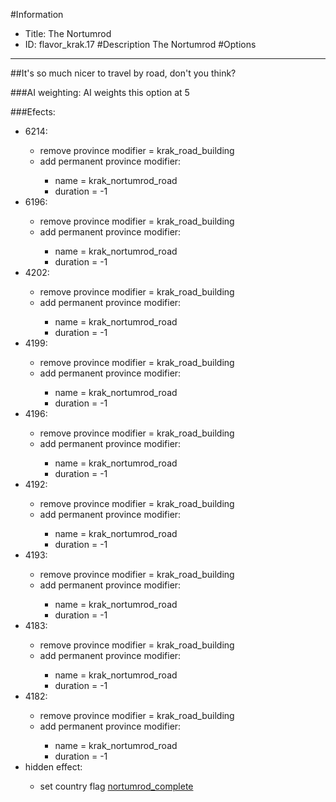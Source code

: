 #Information
 - Title: The Nortumrod
 - ID: flavor_krak.17
#Description
The Nortumrod
#Options

___
##It's so much nicer to travel by road, don't you think?

###AI weighting:
AI weights this option at 5


###Efects:<ul><li>6214:</li><ul><li>remove province modifier = krak_road_building</li><li>add permanent province modifier:</li><ul><li>name = krak_nortumrod_road</li><li>duration = -1</li></ul></ul><li>6196:</li><ul><li>remove province modifier = krak_road_building</li><li>add permanent province modifier:</li><ul><li>name = krak_nortumrod_road</li><li>duration = -1</li></ul></ul><li>4202:</li><ul><li>remove province modifier = krak_road_building</li><li>add permanent province modifier:</li><ul><li>name = krak_nortumrod_road</li><li>duration = -1</li></ul></ul><li>4199:</li><ul><li>remove province modifier = krak_road_building</li><li>add permanent province modifier:</li><ul><li>name = krak_nortumrod_road</li><li>duration = -1</li></ul></ul><li>4196:</li><ul><li>remove province modifier = krak_road_building</li><li>add permanent province modifier:</li><ul><li>name = krak_nortumrod_road</li><li>duration = -1</li></ul></ul><li>4192:</li><ul><li>remove province modifier = krak_road_building</li><li>add permanent province modifier:</li><ul><li>name = krak_nortumrod_road</li><li>duration = -1</li></ul></ul><li>4193:</li><ul><li>remove province modifier = krak_road_building</li><li>add permanent province modifier:</li><ul><li>name = krak_nortumrod_road</li><li>duration = -1</li></ul></ul><li>4183:</li><ul><li>remove province modifier = krak_road_building</li><li>add permanent province modifier:</li><ul><li>name = krak_nortumrod_road</li><li>duration = -1</li></ul></ul><li>4182:</li><ul><li>remove province modifier = krak_road_building</li><li>add permanent province modifier:</li><ul><li>name = krak_nortumrod_road</li><li>duration = -1</li></ul></ul><li>hidden effect:</li><ul><li>set country flag [nortumrod_complete](../flags/nortumrod_complete.md)</li></ul></ul>
